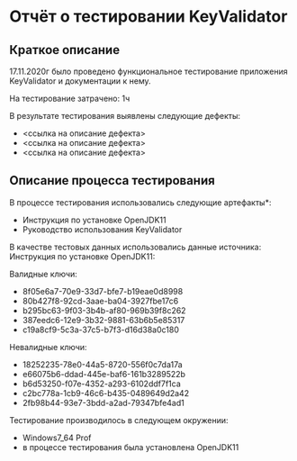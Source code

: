 # Отчёт о тестировании KeyValidator

## Краткое описание

17.11.2020г  было проведено функциональное тестирование приложения KeyValidator и документации к нему.

На тестирование затрачено: 1ч

В результате тестирования выявлены следующие дефекты:
* <ссылка на описание дефекта>
* <ссылка на описание дефекта>
* <ссылка на описание дефекта>

## Описание процесса тестирования

В процессе тестирования использовались следующие артефакты*:
* Инструкция по установке OpenJDK11
* Руководство использования KeyValidator

В качестве тестовых данных использовались данные источника: Инструкция по установке OpenJDK11:

Валидные ключи:
*    8f05e6a7-70e9-33d7-bfe7-b19eae0d8998
*    80b427f8-92cd-3aae-ba04-3927fbe17c6
*    b295bc63-9f03-3b4b-af80-969b39f8c262
*    387eedc6-12e9-3b32-9881-63b6b5e85317
*    c19a8cf9-5c3a-37c5-b7f3-d16d38a0c180

Невалидные ключи:
*    18252235-78e0-44a5-8720-556f0c7da17a
*    e66075b6-ddad-445e-baf6-161b3289522b
*    b6d53250-f07e-4352-a293-6102ddf7f1ca
*    c2bc778a-1cb9-46c6-b435-0489649d2a42
*    2fb98b44-93e7-3bdd-a2ad-79347bfe4ad1


Тестирование производилось в следующем окружении:
* Windows7_64 Prof
* в процессе тестирования была установлена OpenJDK11
